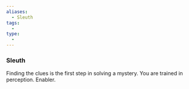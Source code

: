 ```yaml
---
aliases:
  - Sleuth
tags:
  - 
type:
  - 
---
```

### Sleuth

Finding the clues is the first step in solving a mystery. You are trained in perception. Enabler.